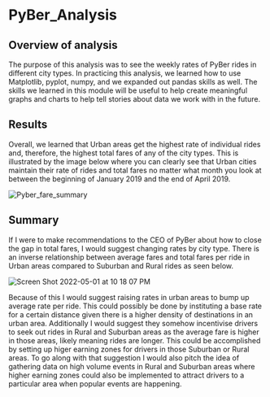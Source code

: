 # PyBer_Analysis

## Overview of analysis

The purpose of this analysis was to see the weekly rates of PyBer rides in different city types. In practicing this analysis, we learned how to use Matplotlib, pyplot, numpy, and we expanded out pandas skills as well. The skills we learned in this module will be useful to help create meaningful graphs and charts to help tell stories about data we work with in the future.

## Results

Overall, we learned that Urban areas get the highest rate of individual rides and, therefore, the highest total fares of any of the city types. This is illustrated by the image below where you can clearly see that Urban cities maintain their rate of rides and total fares no matter what month you look at between the beginning of January 2019 and the end of April 2019.

![Pyber_fare_summary](https://user-images.githubusercontent.com/23485764/166183460-a90c0a1b-25ed-43a0-aeb5-45d3b802c428.png)

## Summary

If I were to make recommendations to the CEO of PyBer about how to close the gap in total fares, I would suggest changing rates by city type. There is an inverse relationship between average fares and total fares per ride in Urban areas compared to Suburban and Rural rides as seen below.


![Screen Shot 2022-05-01 at 10 18 07 PM](https://user-images.githubusercontent.com/23485764/166183690-988c86c8-1fe7-4e93-b7c8-ab07dc51d6f4.png)

Because of this I would suggest raising rates in urban areas to bump up average rate per ride. This could possibly be done by instituting a base rate for a certain distance given there is a higher density of destinations in an urban area. Additionally I would suggest they somehow incentivise drivers to seek out rides in Rural and Suburban areas as the average fare is higher in those areas, likely meaning rides are longer. This could be accomplished by setting up higer earning zones for drivers in those Suburban or Rural areas. To go along with that suggestion I would also pitch the idea of gathering data on high volume events in Rural and Suburban areas where higher earning zones could also be implemented to attract drivers to a particular area when popular events are happening. 
